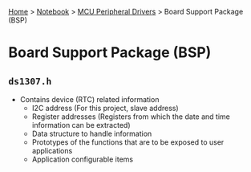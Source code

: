 <a href="../../">Home</a> > <a href="../notebook">Notebook</a> > <a href="./">MCU Peripheral Drivers</a> > Board Support Package (BSP)

# Board Support Package (BSP)



## `ds1307.h`

* Contains device (RTC) related information
  * I2C address (For this project, slave address)
  * Register addresses (Registers from which the date and time information can be extracted)
  * Data structure to handle information
  * Prototypes of the functions that are to be exposed to user applications
  * Application configurable items
